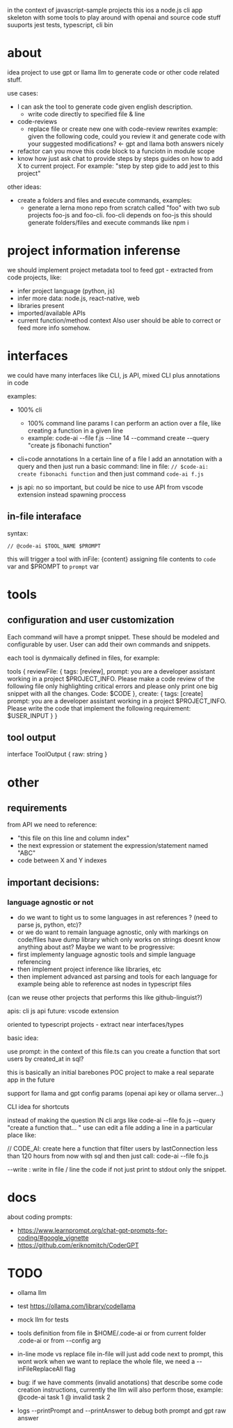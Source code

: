 
in the context of javascript-sample projects this ios a node.js cli app skeleton with some tools to play around with openai and source code stuff
suuports jest tests, typescript, cli bin

# about 

idea project to use gpt or llama llm to generate code or other code related stuff. 

use cases:
 * I can ask the tool to generate code given english description.
   * write code directly to specified file & line
 * code-reviews
   * replace file or create new one with code-review rewrites
     example: given the following code, could you review it and generate code with your suggested modifications? <- gpt and llama both answers nicely
 * refactor
    can you move this code block to a funciotn in module scope
 * know how
    just ask chat to provide steps by steps guides on how to add X to current project. For example: "step by step gide to add jest to this project"

other ideas: 
 * create a folders and files and execute commands, examples: 
    * generate a lerna mono repo from scratch called "foo" with two sub projects foo-js and foo-cli. foo-cli depends on foo-js
        this should generate folders/files and execute commands like npm i

# project information inferense
we should implement project metadata tool to feed gpt - extracted from code projects, like:
 * infer project language (python, js)
 * infer more data: node.js, react-native, web
 * libraries present
 * imported/available APIs
 * current function/method context
Also user should be able to correct or feed more info somehow.   


# interfaces
we could have many interfaces like CLI, js API, mixed CLI plus annotations in code

examples:

 * 100% cli  
   * 100% command line params I can perform an action over a file, like creating a function in a given line
   * example: code-ai --file f.js --line 14 --command create --query "create js fibonachi function"

 * cli+code annotations
   In a certain line of a file I add an annotation with a query and then just run a basic command:
   line in file: `// $code-ai: create fibonachi function`
   and then just command `code-ai f.js`

 * js api: no so important, but could be nice to use API from vscode extension instead spawning proccess

## in-file interaface

syntax: 

```
// @code-ai $TOOL_NAME $PROMPT
```
this will trigger a tool with inFile: {content} assigning file contents to `code` var and $PROMPT to `prompt` var

# tools

## configuration and user customization

Each command will have a prompt snippet. These should be modeled and configurable by user. User can add their own commands and snippets.

each tool is dynmaically defined in files, for example: 

tools {
  reviewFile: {
    tags: [review],
    prompt: you are a developer assistant working in a project $PROJECT_INFO. Please make a code review of the following file only highlighting critical errors and please only print one big snippet with all the changes. Code: $CODE
  },
  create: {
    tags: [create]
    prompt: you are a developer assistant working in a project $PROJECT_INFO. Please write the code that implement the following requirement: $USER_INPUT
  }
}

## tool output

interface ToolOutput {
  raw: string
}


# other


## requirements

from API we need to reference: 

 * "this file on this line and column index"
 * the next expression or statement
 the expression/statement named "ABC"
 * code between X and Y indexes

## important decisions: 

### language agnostic or not

 * do we want to tight us to some languages in ast references ? (need to parse js, python, etc)?
 * or we do want to remain language agnostic, only with markings on code/files 
    have dump library which only works on strings doesnt know anything about ast?
Maybe we want to be progressive: 
 * first implementy language agnostic tools and simple language referencing
 * then implement project inference like libraries, etc
 * then implement advanced ast parsing and tools for each language
    for example being able to reference ast nodes in typescript files



 (can we reuse other projects that performs this like github-linguist?)

apis:
cli
js api
future: vscode extension

oriented to typescript projects - extract near interfaces/types

basic idea: 

use prompt: 
in the context of this file.ts can you create a function that sort users by created_at in sql?


this is basically an initial barebones POC project to make a real separate app in the future





support for llama and gpt
  config params (openai api key or ollama server...)



CLI idea for shortcuts

instead of making the question IN cli args like 
code-ai --file fo.js --query "create a function that... " use can edit a file adding a line in a particular place like:

// CODE_AI: create here a function that filter users by lastConnection less than 120 hours from now with sql
and then just call:
code-ai --file fo.js




--write : write in file / line the code
   if not just print to stdout only the snippet.

# docs

about coding prompts:
 * https://www.learnprompt.org/chat-gpt-prompts-for-coding/#google_vignette
 * https://github.com/eriknomitch/CoderGPT


# TODO

* ollama llm
 * test https://ollama.com/library/codellama

* mock llm for tests
* tools definition from file in $HOME/.code-ai or from current folder .code-ai or from --config arg

* in-line mode vs replace file
  in-file will just add code next to prompt, this wont work when we want to replace the whole file, we need a --inFileReplaceAll flag
   

* bug: if we have comments (invalid anotations) that describe some code creation instructions, currently the llm will also perform those, example: 
  @code-ai task 1
  @ invalid task 2


* logs --printPrompt and --printAnswer to debug both prompt and gpt raw answer